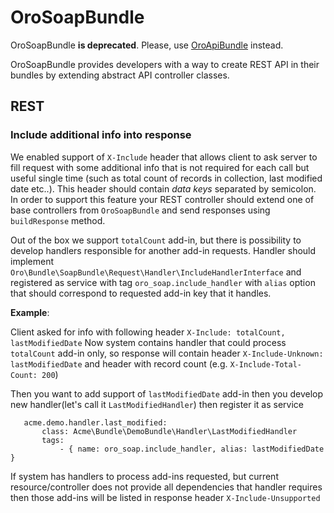 # OroSoapBundle

OroSoapBundle **is deprecated**. Please, use [OroApiBundle](https://github.com/oroinc/platform/tree/master/src/Oro/Bundle/ApiBundle) instead.

OroSoapBundle provides developers with a way to create REST API in their bundles by extending abstract API controller classes.

## REST

### Include additional info into response

We enabled support of `X-Include` header that allows client to ask server to fill request with some additional info that
is not required for each call but useful single time (such as total count of records in collection, last modified date etc..).
This header should contain *data keys* separated by semicolon.
In order to support this feature your REST controller should extend one of base controllers from `OroSoapBundle` and send responses
using `buildResponse` method.

Out of the box we support `totalCount` add-in, but there is possibility to develop handlers responsible for another add-in requests.
Handler should implement `Oro\Bundle\SoapBundle\Request\Handler\IncludeHandlerInterface` and registered as service with tag `oro_soap.include_handler`
with `alias` option that should correspond to requested add-in key that it handles.

**Example**:

Client asked for info with following header `X-Include: totalCount, lastModifiedDate`
Now system contains handler that could process `totalCount` add-in only, so response will contain header
`X-Include-Unknown: lastModifiedDate` and header with record count (e.g. `X-Include-Total-Count: 200`)

Then you want to add support of `lastModifiedDate` add-in then you develop new handler(let's call it `LastModifiedHandler`)
then register it as service

```
   acme.demo.handler.last_modified:
       class: Acme\Bundle\DemoBundle\Handler\LastModifiedHandler
       tags:
           - { name: oro_soap.include_handler, alias: lastModifiedDate }
```

If system has handlers to process add-ins requested, but current resource/controller does not provide all dependencies 
that handler requires then those add-ins will be listed in response header `X-Include-Unsupported`
